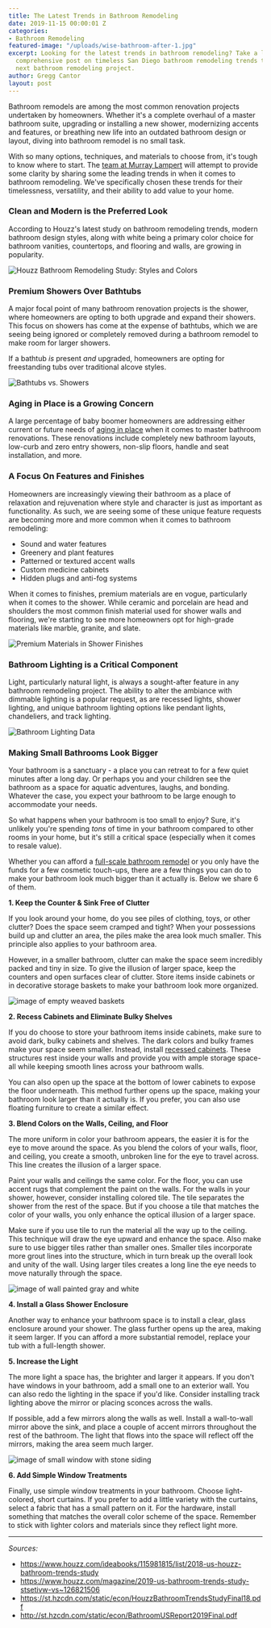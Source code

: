 ```yaml
---
title: The Latest Trends in Bathroom Remodeling
date: 2019-11-15 00:00:01 Z
categories:
- Bathroom Remodeling
featured-image: "/uploads/wise-bathroom-after-1.jpg"
excerpt: Looking for the latest trends in bathroom remodeling? Take a look at our
  comprehensive post on timeless San Diego bathroom remodeling trends to inspire your
  next bathroom remodeling project.
author: Gregg Cantor
layout: post
---
```


Bathroom remodels are among the most common renovation projects undertaken by homeowners. Whether it's a complete overhaul of a master bathroom suite, upgrading or installing a new shower, modernizing accents and features, or breathing new life into an outdated bathroom design or layout, diving into bathroom remodel is no small task.

With so many options, techniques, and materials to choose from, it's tough to know where to start. The [team at Murray Lampert](/about-murray-lampert-design-build-remodel) will attempt to provide some clarity by sharing some the leading trends in when it comes to bathroom remodeling. We've specifically chosen these trends for their timelessness, versatility, and their ability to add value to your home.

### Clean and Modern is the Preferred Look

According to Houzz's latest study on bathroom remodeling trends, modern bathroom design styles, along with white being a primary color choice for bathroom vanities, countertops, and flooring and walls, are growing in popularity.

![Houzz Bathroom Remodeling Study: Styles and Colors](https://res.cloudinary.com/zheisey/image/upload/f_auto/v1573829973/murray-lampert/misc/bathroom-styles-colors.png "Houzz Bathroom Remodeling Study: Styles and Colors")

### Premium Showers Over Bathtubs

A major focal point of many bathroom renovation projects is the shower, where homeowners are opting to both upgrade and expand their showers. This focus on showers has come at the expense of bathtubs, which we are seeing being ignored or completely removed during a bathroom remodel to make room for larger showers.

If a bathtub _is_ present _and_ upgraded, homeowners are opting for freestanding tubs over traditional alcove styles.

![Bathtubs vs. Showers](https://res.cloudinary.com/zheisey/image/upload/f_auto/v1573830477/murray-lampert/misc/bathtub-vs-shower.jpg "Bathtubs vs. Showers")

### Aging in Place is a Growing Concern

A large percentage of baby boomer homeowners are addressing either current or future needs of [aging in place](/aging-in-place-10-concepts-of-universal-design/) when it comes to master bathroom renovations. These renovations include completely new bathroom layouts, low-curb and zero entry showers, non-slip floors, handle and seat installation, and more.

### A Focus On Features and Finishes

Homeowners are increasingly viewing their bathroom as a place of relaxation and rejuvenation where style and character is just as important as functionality. As such, we are seeing some of these unique feature requests are becoming more and more common when it comes to bathroom remodeling:

- Sound and water features
- Greenery and plant features
- Patterned or textured accent walls
- Custom medicine cabinets
- Hidden plugs and anti-fog systems

When it comes to finishes, premium materials are en vogue, particularly when it comes to the shower. While ceramic and porcelain are head and shoulders the most common finish material used for shower walls and flooring, we're starting to see more homeowners opt for high-grade materials like marble, granite, and slate.

![Premium Materials in Shower Finishes](https://res.cloudinary.com/zheisey/image/upload/f_auto/v1573831713/murray-lampert/misc/shower-materials.jpg "Premium Materials in Shower Finishes")

### Bathroom Lighting is a Critical Component

Light, particularly natural light, is always a sought-after feature in any bathroom remodeling project. The ability to alter the ambiance with dimmable lighting is a popular request, as are recessed lights, shower lighting, and unique bathroom lighting options like pendant lights, chandeliers, and track lighting.

![Bathroom Lighting Data](https://res.cloudinary.com/zheisey/image/upload/v1573832298/murray-lampert/misc/bathroom-lighting.jpg "Bathroom Lighting Data")

### Making Small Bathrooms Look Bigger

Your bathroom is a sanctuary - a place you can retreat to for a few quiet minutes after a long day. Or perhaps you and your children see the bathroom as a space for aquatic adventures, laughs, and bonding. Whatever the case, you expect your bathroom to be large enough to accommodate your needs.

So what happens when your bathroom is too small to enjoy? Sure, it's unlikely you're spending _tons_ of time in your bathroom compared to other rooms in your home, but it's still a critical space (especially when it comes to resale value).

Whether you can afford a [full-scale bathroom remodel](/san-diego-bathroom-remodeling-services) or you only have the funds for a few cosmetic touch-ups, there are a few things you can do to make your bathroom look much bigger than it actually is. Below we share 6 of them.

**1. Keep the Counter & Sink Free of Clutter**

If you look around your home, do you see piles of clothing, toys, or other clutter? Does the space seem cramped and tight? When your possessions build up and clutter an area, the piles make the area look much smaller. This principle also applies to your bathroom area.

However, in a smaller bathroom, clutter can make the space seem incredibly packed and tiny in size. To give the illusion of larger space, keep the counters and open surfaces clear of clutter. Store items inside cabinets or in decorative storage baskets to make your bathroom look more organized.

![image of empty weaved baskets](https://images.unsplash.com/photo-1462726337252-4773ebc370ae?auto=format&fit=crop&w=1050&q=80 "Decorative Baskets Can Add Stylish Storage in the Bathroom")

**2. Recess Cabinets and Eliminate Bulky Shelves**

If you do choose to store your bathroom items inside cabinets, make sure to avoid dark, bulky cabinets and shelves. The dark colors and bulky frames make your space seem smaller. Instead, install [recessed cabinets](/san-diego-custom-cabinet-construction-services). These structures rest inside your walls and provide you with ample storage space-all while keeping smooth lines across your bathroom walls.

You can also open up the space at the bottom of lower cabinets to expose the floor underneath. This method further opens up the space, making your bathroom look larger than it actually is. If you prefer, you can also use floating furniture to create a similar effect.

**3. Blend Colors on the Walls, Ceiling, and Floor**

The more uniform in color your bathroom appears, the easier it is for the eye to move around the space. As you blend the colors of your walls, floor, and ceiling, you create a smooth, unbroken line for the eye to travel across. This line creates the illusion of a larger space.

Paint your walls and ceilings the same color. For the floor, you can use accent rugs that complement the paint on the walls. For the walls in your shower, however, consider installing colored tile. The tile separates the shower from the rest of the space. But if you choose a tile that matches the color of your walls, you only enhance the optical illusion of a larger space.

Make sure if you use tile to run the material all the way up to the ceiling. This technique will draw the eye upward and enhance the space. Also make sure to use bigger tiles rather than smaller ones. Smaller tiles incorporate more grout lines into the structure, which in turn break up the overall look and unity of the wall. Using larger tiles creates a long line the eye needs to move naturally through the space.

![image of wall painted gray and white](https://images.unsplash.com/photo-1505562130589-9879683e72da?auto=format&fit=crop&w=1050&q=80 "Blend Colors in Your Bathroom to Create Space")

**4. Install a Glass Shower Enclosure**

Another way to enhance your bathroom space is to install a clear, glass enclosure around your shower. The glass further opens up the area, making it seem larger. If you can afford a more substantial remodel, replace your tub with a full-length shower.

**5. Increase the Light**

The more light a space has, the brighter and larger it appears. If you don't have windows in your bathroom, add a small one to an exterior wall. You can also redo the lighting in the space if you'd like. Consider installing track lighting above the mirror or placing sconces across the walls.

If possible, add a few mirrors along the walls as well. Install a wall-to-wall mirror above the sink, and place a couple of accent mirrors throughout the rest of the bathroom. The light that flows into the space will reflect off the mirrors, making the area seem much larger.

![image of small window with stone siding](https://images.unsplash.com/photo-1507311870654-267a4ece150f?auto=format&fit=crop&w=1050&q=80 "Even a Small Bathroom Window Can Open Things Up")

**6. Add Simple Window Treatments**

Finally, use simple window treatments in your bathroom. Choose light-colored, short curtains. If you prefer to add a little variety with the curtains, select a fabric that has a small pattern on it. For the hardware, install something that matches the overall color scheme of the space. Remember to stick with lighter colors and materials since they reflect light more.

---

_Sources:_
- https://www.houzz.com/ideabooks/115981815/list/2018-us-houzz-bathroom-trends-study
- https://www.houzz.com/magazine/2019-us-bathroom-trends-study-stsetivw-vs~126821506
- https://st.hzcdn.com/static/econ/HouzzBathroomTrendsStudyFinal18.pdf
- http://st.hzcdn.com/static/econ/BathroomUSReport2019Final.pdf
